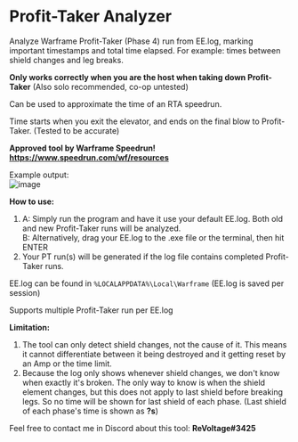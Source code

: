 # Profit-Taker Analyzer
Analyze Warframe Profit-Taker (Phase 4) run from EE.log, marking important timestamps and total time elapsed.
For example: times between shield changes and leg breaks.

**Only works correctly when you are the host when taking down Profit-Taker** (Also solo recommended, co-op untested)

Can be used to approximate the time of an RTA speedrun.

Time starts when you exit the elevator, and ends on the final blow to Profit-Taker. (Tested to be accurate)

**Approved tool by Warframe Speedrun!
 https://www.speedrun.com/wf/resources** 

Example output:  
![image](https://user-images.githubusercontent.com/24490028/113636080-2704db80-9672-11eb-8364-3ac6dc652f28.png)

**How to use:**  
1. A: Simply run the program and have it use your default EE.log. Both old and new Profit-Taker runs will be analyzed.   
   B: Alternatively, drag your EE.log to the .exe file or the terminal, then hit ENTER
2. Your PT run(s) will be generated if the log file contains completed Profit-Taker runs.

EE.log can be found in `%LOCALAPPDATA%\Local\Warframe` (EE.log is saved per session)

Supports multiple Profit-Taker run per EE.log

**Limitation:**
1. The tool can only detect shield changes, not the cause of it. This means it cannot differentiate between it being destroyed and it getting reset by an Amp or the time limit.
2. Because the log only shows whenever shield changes, we don't know when exactly it's broken. The only way to know is when the shield element changes, but this does not apply to last shield before breaking legs. So no time will be shown for last shield of each phase. (Last shield of each phase's time is shown as **?s**)

Feel free to contact me in Discord about this tool: **ReVoltage#3425**
